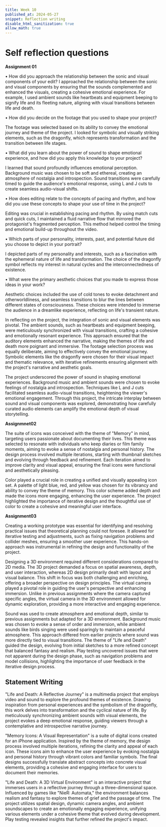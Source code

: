 ```yaml
---
title: Week 10
published_at: 2024-05-27
snippet: Reflection writing
disable_html_sanitization: true
allow_math: true
---
```


# Self reflection questions

**Assignment 01**

• How did you approach the relationship between the sonic and visual components of
your edit?
  I approached the relationship between the sonic and visual components by ensuring that the sounds complemented and enhanced the visuals, creating a cohesive emotional experience. For example, I used ambient sounds like heartbeats and equipment beeping to signify life and its fleeting nature, aligning with visual transitions between life and death.

• How did you decide on the footage that you used to shape your project?

The footage was selected based on its ability to convey the emotional journey and theme of the project. I looked for symbolic and visually striking elements, such as the dragonfly, which represents transformation and the transition between life stages.

• What did you learn about the power of sound to shape emotional experience, and how did you apply this knowledge to your project?

I learned that sound profoundly influences emotional perception. Background music was chosen to be soft and ethereal, creating an atmosphere of nostalgia and introspection. Sound transitions were carefully timed to guide the audience's emotional response, using L and J cuts to create seamless audio-visual shifts.


• How does editing relate to the concepts of pacing and rhythm, and how did you use these concepts to shape your use of time in the project?

Editing was crucial in establishing pacing and rhythm. By using match cuts and quick cuts, I maintained a fluid narrative flow that mirrored the protagonist's fragmented perception. This method helped control the timing and emotional build-up throughout the video.

• Which parts of your personality, interests, past, and potential future did you choose to
depict in your portrait?

I depicted parts of my personality and interests, such as a fascination with the ephemeral nature of life and transformation. The choice of the dragonfly symbol reflects my interest in natural cycles and the interconnectedness of existence.

• What were the primary aesthetic choices that you made to express those ideas in your
work?

Aesthetic choices included the use of cold tones to evoke detachment and otherworldliness, and seamless transitions to blur the lines between different states of consciousness. These choices were intended to immerse the audience in a dreamlike experience, reflecting on life's transient nature.

In reflecting on the project, the integration of sonic and visual elements was pivotal. The ambient sounds, such as heartbeats and equipment beeping, were meticulously synchronized with visual transitions, crafting a cohesive and emotionally resonant experience. This approach ensured that the auditory elements enhanced the narrative, making the themes of life and death more poignant and immersive. The footage selection process was equally deliberate, aiming to effectively convey the emotional journey. Symbolic elements like the dragonfly were chosen for their visual impact and thematic relevance, with iterative refinements ensuring alignment with the project's narrative and aesthetic goals.

The project underscored the power of sound in shaping emotional experiences. Background music and ambient sounds were chosen to evoke feelings of nostalgia and introspection. Techniques like L and J cuts facilitated seamless audio-visual transitions, heightening the viewer's emotional engagement. Through this project, the intricate interplay between sound and visual components was explored, demonstrating how carefully curated audio elements can amplify the emotional depth of visual storytelling.


**Assignmnet02**

The suite of icons was conceived with the theme of "Memory" in mind, targeting users passionate about documenting their lives. This theme was selected to resonate with individuals who keep diaries or film family moments, aiming to evoke a sense of nostalgia and personal history. The design process involved multiple iterations, starting with thumbnail sketches and evolving through feedback and refinement. Each iteration aimed to improve clarity and visual appeal, ensuring the final icons were functional and aesthetically pleasing.

Color played a crucial role in creating a unified and visually appealing icon set. A palette of light blue, red, and yellow was chosen for its vibrancy and ability to convey the theme of memory. This color scheme added depth and made the icons more engaging, enhancing the user experience. The project highlighted the importance of iterative design and the thoughtful use of color to create a cohesive and meaningful user interface.


**Assignment03**

Creating a working prototype was essential for identifying and resolving practical issues that theoretical planning could not foresee. It allowed for iterative testing and adjustments, such as fixing navigation problems and collider meshes, ensuring a smoother user experience. This hands-on approach was instrumental in refining the design and functionality of the project.

Designing a 3D environment required different considerations compared to 2D media. The 3D project demanded a focus on spatial awareness, depth, and user interaction, whereas 2D design primarily dealt with layout and visual balance. This shift in focus was both challenging and enriching, offering a broader perspective on design principles. The virtual camera played a pivotal role in guiding the user's perspective and enhancing immersion. Unlike in previous assignments where the camera captured specific angles, the virtual camera in the 3D environment allowed for dynamic exploration, providing a more interactive and engaging experience.

Sound was used to create atmosphere and emotional depth, similar to previous assignments but adapted for a 3D environment. Background music was chosen to evoke a sense of order and immersion, while ambient sounds like birds singing were used sparingly to maintain a peaceful atmosphere. This approach differed from earlier projects where sound was more directly tied to visual transitions. The theme of "Life and Death" guided the design, evolving from initial sketches to a more refined concept that balanced fantasy and realism. Play testing uncovered issues that were not apparent during the design phase, such as navigation problems and model collisions, highlighting the importance of user feedback in the iterative design process.



## Statement Writing

"Life and Death: A Reflective Journey" is a multimedia project that employs video and sound to explore the profound themes of existence. Drawing inspiration from personal experiences and the symbolism of the dragonfly, this work delves into transformation and the cyclical nature of life. By meticulously synchronizing ambient sounds with visual elements, the project evokes a deep emotional response, guiding viewers through a contemplative and introspective narrative journey.

"Memory Icons: A Visual Representation" is a suite of digital icons created for an iPhone application. Inspired by the theme of memory, the design process involved multiple iterations, refining the clarity and appeal of each icon. These icons aim to enhance the user experience by evoking nostalgia and personal history through vibrant colors and familiar symbols. The final designs successfully translate abstract concepts into concrete visual elements, providing a cohesive and engaging interface for users to document their memories.

"Life and Death: A 3D Virtual Environment" is an interactive project that immerses users in a reflective journey through a three-dimensional space. Influenced by games like "NieR: Automata," the environment balances realism and fantasy to explore themes of grief and the passage of time. The project utilizes spatial design, dynamic camera angles, and ambient soundscapes to create an emotionally engaging experience, unifying various elements under a cohesive theme that evolved during development. Play testing revealed insights that further refined the project's impact.
